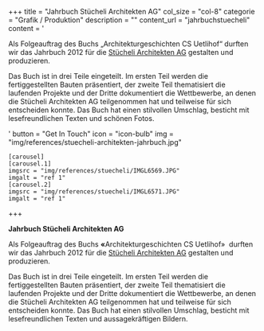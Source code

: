 +++
  title = "Jahrbuch Stücheli Architekten AG"
  col_size = "col-8"
  categorie = "Grafik / Produktion"
  description = ""
  content_url = "jahrbuchstuecheli"
  content = '<p>Als Folgeauftrag des Buchs &bdquo;Architekturgeschichten CS Uetlihof&ldquo; durften wir das Jahrbuch 2012 f&uuml;r die <u><a href="http://www.stuecheli.ch/">St&uuml;cheli Architekten AG</a></u> gestalten und produzieren.</p><p>Das Buch ist in drei Teile eingeteilt. Im ersten Teil werden die fertiggestellten Bauten pr&auml;sentiert, der zweite Teil thematisiert die laufenden Projekte und der Dritte dokumentiert die Wettbewerbe, an denen die St&uuml;cheli Architekten AG teilgenommen hat und teilweise f&uuml;r sich entscheiden konnte. Das Buch hat einen stilvollen Umschlag, besticht mit lesefreundlichen Texten und sch&ouml;nen Fotos.</p>'
  button = "Get In Touch"
  icon = "icon-bulb"
  img = "img/references/stuecheli-architekten-jahrbuch.jpg"
  
    [carousel]
    [carousel.1]
    imgsrc = "img/references/stuecheli/IMGL6569.JPG"
    imgalt = "ref 1"
    [carousel.2]
    imgsrc = "img/references/stuecheli/IMGL6571.JPG"
    imgalt = "ref 1" 
+++

<p><strong>Jahrbuch St&uuml;cheli Architekten AG</strong></p>

<p>Als Folgeauftrag des Buchs <strong>&laquo;</strong>Architekturgeschichten CS Uetlihof&raquo;&nbsp;&nbsp;durften wir das Jahrbuch 2012 f&uuml;r die <u><a href="http://www.stuecheli.ch/">St&uuml;cheli Architekten AG</a></u> gestalten und produzieren.</p>

<p>Das Buch ist in drei Teile eingeteilt. Im ersten Teil werden die fertiggestellten Bauten pr&auml;sentiert, der zweite Teil thematisiert die laufenden Projekte und der Dritte dokumentiert die Wettbewerbe, an denen die St&uuml;cheli Architekten AG teilgenommen hat und teilweise f&uuml;r sich entscheiden konnte. Das Buch hat einen stilvollen Umschlag, besticht mit lesefreundlichen Texten und aussagekr&auml;ftigen Bildern.</p>
